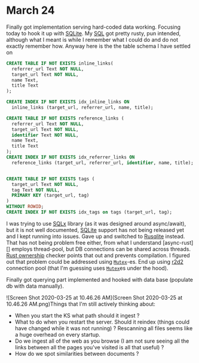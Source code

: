 # March 24

Finally got implementation serving hard-coded data working. Focusing today to hook it up with [SQLite][]. My [SQL][] got pretty rusty, pun intended, although what I meant is while I remember what I could do and do not exactly remember how. Anyway here is the the table schema I have settled on

```sql
CREATE TABLE IF NOT EXISTS inline_links(
  referrer_url Text NOT NULL,
  target_url Text NOT NULL,
  name Text,
  title Text
);

CREATE INDEX IF NOT EXISTS idx_inline_links ON
  inline_links (target_url, referrer_url, name, title);

CREATE TABLE IF NOT EXISTS reference_links (
  referrer_url Text NOT NULL,
  target_url Text NOT NULL,
  identifier Text NOT NULL,
  name Text,
  title Text
);
CREATE INDEX IF NOT EXISTS idx_referrer_links ON
  reference_links (target_url, referrer_url, identifier, name, title);


CREATE TABLE IF NOT EXISTS tags (
  target_url Text NOT NULL,
  tag Text NOT NULL,
  PRIMARY KEY (target_url, tag)
)
WITHOUT ROWID;
CREATE INDEX IF NOT EXISTS idx_tags on tags (target_url, tag);
```

I was trying to use [SQLx][] library (as it was designed around async/await), but it is not well documented, [SQLite][] support has not being released yet and I kept running into issues. Gave up and switched to [Rusqlite][] instead. That has not being problem free either, from what I understand [async-rust][] employs thread-pool, but DB connections can be shared across threads. [Rust ownership][] checker points that out and prevents compilation. I figured out that problem could be addressed using [`Mutex`][Mutex]-es. End up using [r2d2][] connection pool (that I'm guessing uses [`Mutex`][Mutex]es under the hood). 

Finally got querying part implemented and hooked with data base (populate db with data manually).

![Screen Shot 2020-03-25 at 10.46.26 AM](Screen Shot 2020-03-25 at 10.46.26 AM.png)Things that I'm still actively thinking about:

- When you start the KS what path should it ingest ?
- What to do when you restart the server. Should it reindex (things could have changed while it was not running) ? Rescanning all files seems like a huge overhead on every startup. 
- Do we ingest all of the web as you browse (I am not sure seeing all the links between all the pages you've visited is all that useful) ?
- How do we spot similarities between documents ?



[SQLite]:https://www.sqlite.org/
[SQL]:https://en.wikipedia.org/wiki/SQL "Structured Query Language"
[SQLx]:https://github.com/launchbadge/sqlx
[Rusqlite]:https://github.com/jgallagher/rusqlite
[Rust ownership]:https://doc.rust-lang.org/1.8.0/book/references-and-borrowing.html
[Mutex]:https://doc.rust-lang.org/std/sync/struct.Mutex.html
[r2d2]:https://crates.io/crates/r2d2